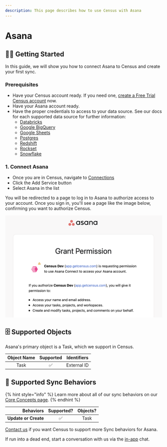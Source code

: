 ```yaml
---
description: This page describes how to use Census with Asana
---
```


# Asana

## 🏃‍♀️ Getting Started

‌In this guide, we will show you how to connect Asana to Census and create your first sync.

### Prerequisites

* Have your Census account ready. If you need one, [create a Free Trial Census account](https://app.getcensus.com) now.
* Have your Asana account ready.
* Have the proper credentials to access to your data source. See our docs for each supported data source for further information:
  * [Databricks](https://docs.getcensus.com/sources/databricks)
  * [Google BigQuery](https://docs.getcensus.com/sources/google-bigquery)
  * [Google Sheets](https://docs.getcensus.com/sources/google-sheets)
  * [Postgres](https://docs.getcensus.com/sources/postgres)
  * [Redshift](https://docs.getcensus.com/sources/redshift)
  * [Rockset](https://docs.getcensus.com/sources/rockset)
  * [Snowflake](https://docs.getcensus.com/sources/snowflake)

### 1. Connect Asana

* Once you are in Census, navigate to [Connections](https://app.getcensus.com/connections)
* Click the Add Service button
* Select Asana in the list

You will be redirected to a page to log in to Asana to authorize access to your account. Once you sign in, you'll see a page like the image below, confirming you want to authorize Census.

![](<../.gitbook/assets/Screen Shot 2022-02-12 at 12.17.40 AM.png>)

## 🗄️ Supported Objects <a href="#supported-objects" id="supported-objects"></a>

Asana's primary object is a Task, which we support in Census.​

| **Object Name** | **Supported** | **Identifiers** |
| :-------------: | :-----------: | :-------------: |
|       Task      |       ✅       |   External ID   |

## 🔄 Supported Sync Behaviors

{% hint style="info" %}
Learn more about all of our sync behaviors on our [Core Concepts page](../basics/core-concept.md#the-different-sync-behaviors).
{% endhint %}

|        **Behaviors** | **Supported?** | **Objects?** |
| -------------------: | :------------: | :----------: |
| **Update or Create** |        ✅       |     Task     |

[Contact us](mailto:support@getcensus.com) if you want Census to support more Sync behaviors for Asana.

If run into a dead end, start a conversation with us via the [in-app](https://app.getcensus.com) chat.
